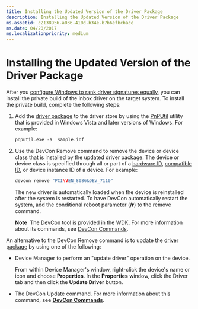```yaml
---
title: Installing the Updated Version of the Driver Package
description: Installing the Updated Version of the Driver Package
ms.assetid: c2138956-a036-410d-b34e-b7b6efbcbace
ms.date: 04/20/2017
ms.localizationpriority: medium
---
```


# Installing the Updated Version of the Driver Package


After you [configure Windows to rank driver signatures equally](configuring-windows-to-rank-driver-signatures-equally.md), you can install the private build of the inbox driver on the target system. To install the private build, complete the following steps:

1.  Add the [driver package](driver-packages.md) to the driver store by using the [PnPUtil](https://docs.microsoft.com/windows-hardware/drivers/devtest/pnputil) utility that is provided in Windows Vista and later versions of Windows. For example:

    ```cpp
    pnputil.exe -a  sample.inf
    ```

2.  Use the DevCon Remove command to remove the device or device class that is installed by the updated driver package. The device or device class is specified through all or part of a [hardware ID](hardware-ids.md), [compatible ID](compatible-ids.md), or device instance ID of a device. For example:

    ```cpp
    devcon remove "PCI\VEN_8086&DEV_7110"
    ```

    The new driver is automatically loaded when the device is reinstalled after the system is restarted. To have DevCon automatically restart the system, add the conditional reboot parameter (**/r**) to the remove command.

    **Note**  The [DevCon](https://docs.microsoft.com/windows-hardware/drivers/devtest/devcon) tool is provided in the WDK. For more information about its commands, see [DevCon Commands](https://docs.microsoft.com/windows-hardware/drivers/devtest/devcon-general-commands).

     

An alternative to the DevCon Remove command is to update the [driver package](driver-packages.md) by using one of the following:

-   Device Manager to perform an "update driver" operation on the device.

    From within Device Manager's window, right-click the device's name or icon and choose **Properties**. In the **Properties** window, click the Driver tab and then click the **Update Driver** button.

-   The DevCon Update command. For more information about this command, see [**DevCon Commands**](https://docs.microsoft.com/windows-hardware/drivers/devtest/devcon-general-commands).

 

 






